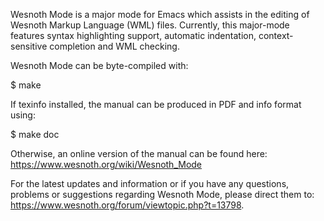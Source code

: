 Wesnoth Mode is a major mode for Emacs which assists in the editing of Wesnoth
Markup Language (WML) files.  Currently, this major-mode features syntax
highlighting support, automatic indentation, context-sensitive completion and
WML checking.

Wesnoth Mode can be byte-compiled with:

 $ make

If texinfo installed, the manual can be produced in PDF and info format using:

 $ make doc

Otherwise, an online version of the manual can be found here:
https://www.wesnoth.org/wiki/Wesnoth_Mode

For the latest updates and information or if you have any questions, problems
or suggestions regarding Wesnoth Mode, please direct them to:
https://www.wesnoth.org/forum/viewtopic.php?t=13798.
